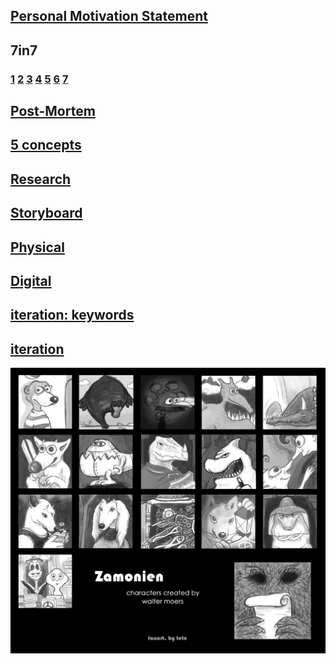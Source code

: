 ## [Personal Motivation Statement](Statement)
## 7in7 
### [1](Day1) [2](Day2) [3](Day3) [4](Day4) [5](Day5) [6](Day6) [7](Day7)
## [Post-Mortem](PostMortem)
## [5 concepts](FConcept)
## [Research](research)
## [Storyboard](storyboard)
## [Physical](physical)
## [Digital](digital)
## [iteration: keywords](keywords)
## [iteration](iteration1)

![Image of Yaktocat](zamonien1.jpg)

## 
